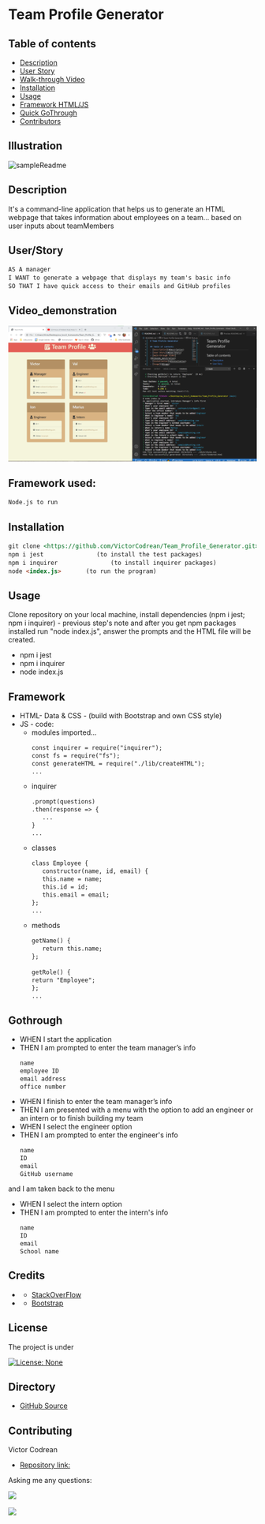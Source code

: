 # Team Profile Generator

## Table of contents
- [Description](#Description)
- [User Story](#User/Story)
- [Walk-through Video](#Videode_monstration)
- [Installation](#Installation)
- [Usage](#Usage)
- [Framework HTML/JS](#Framework)
- [Quick GoThrough](#Gothrough)
- [Contributors](#Contributing)

## Illustration

![sampleReadme](/assets/illustrations.gif)

## Description

It's a command-line application that helps us to generate an HTML webpage that takes information about employees on a team... based on user inputs about teamMembers
   
  
## User/Story  
```md
AS A manager
I WANT to generate a webpage that displays my team's basic info
SO THAT I have quick access to their emails and GitHub profiles
```
## Video_demonstration

[![video](/assets/pictures/generated_HTML.png)](https://youtu.be/xjijjbzLO2g "Video demonstration")

## Framework used:
```md
Node.js to run 
```

## Installation
```md
git clone <https://github.com/VictorCodrean/Team_Profile_Generator.git> (to get the code)
npm i jest               (to install the test packages) 
npm i inquirer               (to install inquirer packages) 
node <index.js>       (to run the program)
```

## Usage
Clone repository on your local machine, install dependencies (npm i jest; npm i inquirer) - previous step's note and after you get npm packages installed run "node index.js", answer the prompts and the HTML file will be created.  

  * npm i jest
  * npm i inquirer
  * node index.js

## Framework
* HTML- Data & CSS - (build with Bootstrap and own CSS style)
* JS - code:
    * modules imported...
        ```
        const inquirer = require("inquirer");
        const fs = require("fs");
        const generateHTML = require("./lib/createHTML");
        ...
        ```
    * inquirer
         ```
         .prompt(questions)
        .then(response => {
            ...
        }
        ...
        ```
    * classes
         ```
         class Employee {
            constructor(name, id, email) {
            this.name = name;
            this.id = id;
            this.email = email;
        };
        ...
        ```
    * methods
         ```
        getName() {
            return this.name;
        };

        getRole() {
        return "Employee";
        };
        ...
        ```

## Gothrough
* WHEN I start the application
* THEN I am prompted to enter the team manager’s info
     ```
    name
    employee ID
    email address
    office number
    ```
* WHEN I finish to enter the team manager’s info
* THEN I am presented with a menu with the option to add an engineer or an intern or to finish building my team
* WHEN I select the engineer option
* THEN I am prompted to enter the engineer's info
    ```
    name
    ID
    email
    GitHub username
    ```
and I am taken back to the menu
* WHEN I select the intern option
* THEN I am prompted to enter the intern's info
    ```
    name
    ID
    email
    School name
    ```

## Credits
 * - [StackOverFlow](https://stackoverflow.com/)
 * - [Bootstrap](https://bulma.io/documentation/overview/start/)

## License
The project is under

[![License: None](https://img.shields.io/badge/License-None-brightgreen.svg)](https://opensource.org/licenses/None)

## Directory
* [GitHub Source](https://github.com/VictorCodrean/Team_Profile_Generator)

## Contributing
Victor Codrean    
*  [Repository link:](https://github.com/VictorCodrean/Readme_Generator)

Asking me any questions:

<a href="mailto:codreanvictor@gmail.com" style="text-decoration:none"><img height="20" src = "https://img.shields.io/badge/Gmail-c14438?&style=for-the-badge&logo=gmail&logoColor=white&style=plastic"></a>

[<img height="20" src="https://img.shields.io/badge/-GitHub-black.svg?&style=for-the-badge&logo=github&logoColor=white&style=plastic"/>](https://github.com/VictorCodrean)
